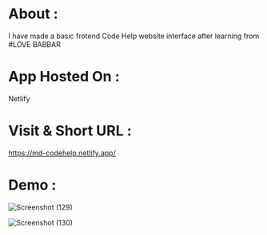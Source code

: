 # About :
I have made a basic frotend Code Help website interface after learning from #LOVE BABBAR 

# App Hosted On :
Netlify

# Visit & Short URL : 
https://md-codehelp.netlify.app/

# Demo :
![Screenshot (129)](https://user-images.githubusercontent.com/86542840/236693872-508a32f6-6246-4ea3-8443-de5ead29b7b6.png)

![Screenshot (130)](https://user-images.githubusercontent.com/86542840/236693876-fe807ec3-d251-4615-9136-688e7d8b1281.png)
